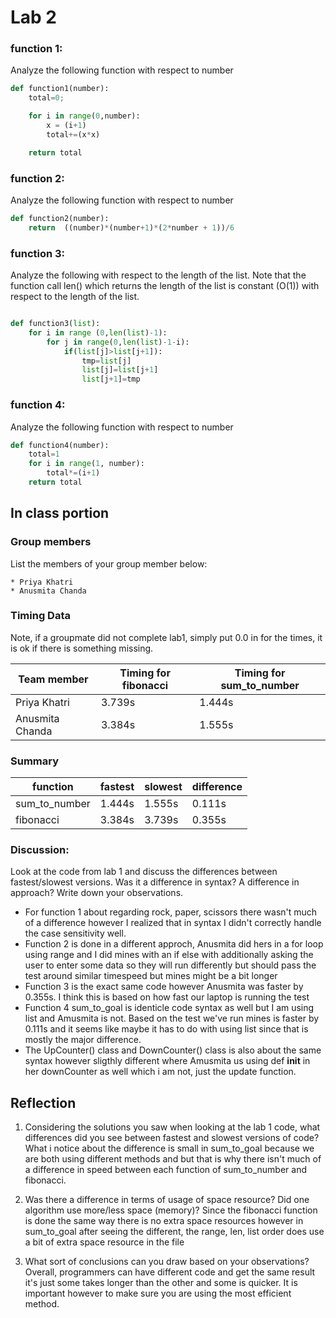 # Lab 2


### function 1:

Analyze the following function with respect to number

```python
def function1(number):
	total=0;

	for i in range(0,number):
		x = (i+1)
		total+=(x*x)

	return total
```

### function 2:

Analyze the following function with respect to number

```python
def function2(number):
	return  ((number)*(number+1)*(2*number + 1))/6

```

### function 3:

Analyze the following with respect to the length of the list.  Note that the function call len() which returns the length of the list is constant (O(1)) with respect to the length of the list.
```python

def function3(list):
	for i in range (0,len(list)-1):
		for j in range(0,len(list)-1-i):
			if(list[j]>list[j+1]):
				tmp=list[j]
				list[j]=list[j+1]
				list[j+1]=tmp

```
### function 4:

Analyze the following function with respect to number

```python
def function4(number):
	total=1
	for i in range(1, number):
		total*=(i+1)
	return total
```


## In class portion


### Group members
List the members of your group member below:

	* Priya Khatri
	* Anusmita Chanda

### Timing Data
Note, if a groupmate did not complete lab1, simply put 0.0 in for the times, it is ok if there is something missing.

| Team member | Timing for fibonacci | Timing for sum_to_number | 
|---|---|---|
| Priya Khatri |  3.739s | 1.444s |
| Anusmita Chanda | 3.384s | 1.555s |


### Summary 

| function | fastest | slowest | difference
|---|---|---|---|
|sum_to_number | 1.444s | 1.555s | 0.111s |
|fibonacci | 3.384s | 3.739s | 0.355s  |


### Discussion:

Look at the code from lab 1 and discuss the differences between fastest/slowest versions. Was it a difference in syntax? A difference in approach?  Write down your observations.
- For function 1 about regarding rock, paper, scissors there wasn't much of a difference however I realized that in syntax I didn't correctly handle the case sensitivity well. 
- Function 2 is done in a different approch, Anusmita did hers in a for loop using range and I did mines with an if else with additionally asking the user to enter some data so they will run differently but should pass the test around similar timespeed but mines might be a bit longer
- Function 3 is the exact same code however Anusmita was faster by 0.355s. I think this is based on how fast our laptop is running the test
- Function 4 sum_to_goal is identicle code syntax as well but I am using list and Amusmita is not. Based on the test we've run mines is faster by 0.111s and it seems like maybe it has to do with using list since that is mostly the major difference.
- The UpCounter() class and DownCounter() class is also about the same syntax however sligthly different where Amusmita us using def __init__ in her downCounter as well which i am not, just the update function.

## Reflection

1. Considering the solutions you saw when looking at the lab 1 code, what differences did you see between fastest and slowest versions of code?
What i notice about the difference is small in sum_to_goal because we are both using different methods and but that is why there isn't much of a difference in speed between each function of sum_to_number and fibonacci.

2. Was there a difference in terms of usage of space resource?  Did one algorithm use more/less space (memory)?
Since the fibonacci function is done the same way there is no extra space resources however in sum_to_goal after seeing the different, the range, len, list order does use a bit of extra space resource in the file 

3. What sort of conclusions can you draw based on your observations?
Overall, programmers can have different code and get the same result it's just some takes longer than the other and some is quicker. It is important however to make sure you are using the most efficient method.


